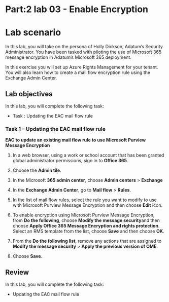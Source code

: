 # Part:2 lab 03 - Enable Encryption

# Lab scenario

In this lab, you will take on the persona of Holly Dickson, Adatum’s Security Administrator. You have been tasked with piloting the use of Microsoft 365 message encryption in Adatum’s Microsoft 365 deployment.

In this exercise you will set up Azure Rights Management for your tenant. You will also learn how to create a mail flow encryption rule using the Exchange Admin Center.

## Lab objectives

In this lab, you will complete the following task:

+ Task : Updating the EAC mail flow rule

### Task 1 – Updating the EAC mail flow rule

**EAC to update an existing mail flow rule to use Microsoft Purview Message Encryption**

1. In a web browser, using a work or school account that has been granted global administrator permissions, sign in to **Office 365**.

2. Choose the **Admin tile**.

3. In the Microsoft **365 admin center**, choose **Admin centers** > **Exchange**
  
4. In the **Exchange Admin Center**, go to **Mail flow** > **Rules**.

5. In the list of mail flow rules, select the rule you want to modify to use with Microsoft Purview Message Encryption and then choose **Edit** icon.

6. To enable encryption using Microsoft Purview Message Encryption, from **Do the following**, choose **Modify the message security**and then choose **Apply Office 365 
   Message Encryption and rights protection**. Select an RMS template from the list, choose **Save** and then choose **OK**.

7. From the **Do the following list**, remove any actions that are assigned to **Modify the message security** > **Apply the previous version of OME**.

8. Choose **Save**.

## Review
In this lab, you will complete the following task:
+ Updating the EAC mail flow rule
